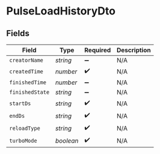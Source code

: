 # PulseLoadHistoryDto


## Fields

| Field              | Type               | Required           | Description        |
| ------------------ | ------------------ | ------------------ | ------------------ |
| `creatorName`      | *string*           | :heavy_minus_sign: | N/A                |
| `createdTime`      | *number*           | :heavy_check_mark: | N/A                |
| `finishedTime`     | *number*           | :heavy_minus_sign: | N/A                |
| `finishedState`    | *string*           | :heavy_minus_sign: | N/A                |
| `startDs`          | *string*           | :heavy_check_mark: | N/A                |
| `endDs`            | *string*           | :heavy_check_mark: | N/A                |
| `reloadType`       | *string*           | :heavy_check_mark: | N/A                |
| `turboMode`        | *boolean*          | :heavy_check_mark: | N/A                |